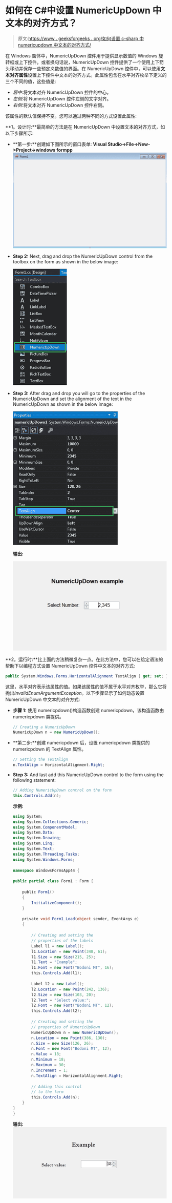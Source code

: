 # 如何在 C#中设置 NumericUpDown 中文本的对齐方式？

> 原文:[https://www . geeksforgeeks . org/如何设置 c-sharp 中 numericupdown 中文本的对齐方式/](https://www.geeksforgeeks.org/how-to-set-the-alignment-of-the-text-in-numericupdown-in-c-sharp/)

在 Windows 窗体中，NumericUpDown 控件用于提供显示数值的 Windows 旋转框或上下控件。或者换句话说，NumericUpDown 控件提供了一个使用上下箭头移动并保存一些预定义数值的界面。在 NumericUpDown 控件中，可以使用**文本对齐属性**设置上下控件中文本的对齐方式。此属性包含在水平对齐枚举下定义的三个不同的值，这些值是:

*   *居中*:将文本对齐 NumericUpDown 控件的中心。
*   *左侧*:将 NumericUpDown 控件左侧的文字对齐。
*   *右侧*:将文本对齐 NumericUpDown 控件右侧。

该属性的默认值保持不变。您可以通过两种不同的方式设置此属性:

**1。设计时:**最简单的方法是在 NumericUpDown 中设置文本的对齐方式，如以下步骤所示:

*   **第一步:**创建如下图所示的窗口表单:
    **Visual Studio->File->New->Project->windows formpp**
    ![](img/de9202f1f4646167e60ea580d67273d9.png)
*   **Step 2:** Next, drag and drop the NumericUpDown control from the toolbox on the form as shown in the below image:

    ![](img/e130871c36b969be4b9cf9ab8e45a276.png)

*   **Step 3:** After drag and drop you will go to the properties of the NumericUpDown and set the alignment of the text in the NumericUpDown as shown in the below image:

    ![](img/2c4dbeb39fb9aa873dfff4e1192c9113.png)

    **输出:**

    ![](img/21adcd9cea1096098c073896c5fddf9e.png)

**2。运行时:**比上面的方法稍微复杂一点。在此方法中，您可以在给定语法的帮助下以编程方式设置 NumericUpDown 控件中文本的对齐方式:

```cs
public System.Windows.Forms.HorizontalAlignment TextAlign { get; set; }
```

这里，水平对齐表示该属性的值。如果该属性的值不属于水平对齐枚举，那么它将抛出*InvalidEnumArgumentException*。以下步骤显示了如何动态设置 NumericUpDown 中文本的对齐方式:

*   **步骤 1:** 使用 numericpdown()构造函数创建 numericpdown，该构造函数由 numericpdown 类提供。

    ```cs
    // Creating a NumericUpDown
    NumericUpDown n = new NumericUpDown();

    ```

*   **第二步:**创建 numericpdown 后，设置 numericpdown 类提供的 numericpdown 的 TextAlign 属性。

    ```cs
    // Setting the TextAlign
    n.TextAlign = HorizontalAlignment.Right;

    ```

*   **Step 3:** And last add this NumericUpDown control to the form using the following statement:

    ```cs
    // Adding NumericUpDown control on the form
    this.Controls.Add(n);

    ```

    **示例:**

    ```cs
    using System;
    using System.Collections.Generic;
    using System.ComponentModel;
    using System.Data;
    using System.Drawing;
    using System.Linq;
    using System.Text;
    using System.Threading.Tasks;
    using System.Windows.Forms;

    namespace WindowsFormsApp44 {

    public partial class Form1 : Form {

        public Form1()
        {
            InitializeComponent();
        }

        private void Form1_Load(object sender, EventArgs e)
        {

            // Creating and setting the
            // properties of the labels
            Label l1 = new Label();
            l1.Location = new Point(348, 61);
            l1.Size = new Size(215, 25);
            l1.Text = "Example";
            l1.Font = new Font("Bodoni MT", 16);
            this.Controls.Add(l1);

            Label l2 = new Label();
            l2.Location = new Point(242, 136);
            l2.Size = new Size(103, 20);
            l2.Text = "Select value:";
            l2.Font = new Font("Bodoni MT", 12);
            this.Controls.Add(l2);

            // Creating and setting the
            // properties of NumericUpDown
            NumericUpDown n = new NumericUpDown();
            n.Location = new Point(386, 130);
            n.Size = new Size(126, 26);
            n.Font = new Font("Bodoni MT", 12);
            n.Value = 18;
            n.Minimum = 18;
            n.Maximum = 30;
            n.Increment = 1;
            n.TextAlign = HorizontalAlignment.Right;

            // Adding this control
            // to the form
            this.Controls.Add(n);
        }
    }
    }
    ```

    **输出:**
    ![](img/1cf713a4d8ef358822255a89fe729402.png)